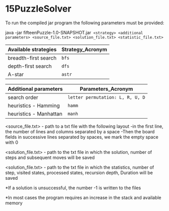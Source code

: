 # 15PuzzleSolver

To run the compiled jar program the following parameters must be provided:

java -jar fifteenPuzzle-1.0-SNAPSHOT.jar` <strategy> <additional parameters> <source_file.txt> <solution_file.txt> <statistic_file.txt>`
  
| Available strategies    | Strategy_Acronym                         |
| ----------------------- | ---------------------------------------- |
| breadth-first search    | `bfs`                                    |
| depth-first search      | `dfs`                                    |
| A-star                  | `astr`                                   |

  
| Additional parameters   | Parameters_Acronym                       |
| ----------------------- | ---------------------------------------- |
| search order            | `letter permutation: L, R, U, D`         |
| heuristics - Hamming    | `hamm`                                   |
| heuristics - Manhattan  | `manh`                                   |
  
  <source_file.txt> - path to a txt file with the following layout
  -in the first line, the number of lines and columns separated by a space
  -Then the board fields in successive lines separated by spaces, we mark the empty space with 0
    
  <solution_file.txt> - path to the txt file in which the solution, number of steps and subsequent moves will be saved
    
  <solution_file.txt> - path to the txt file in which the statistics, number of step, visited states, processed states, recursion depth, Duration will be saved

  *If a solution is unsuccessful, the number -1 is written to the files
    
  *In most cases the program requires an increase in the stack and available memory
